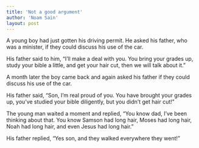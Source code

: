 ```yaml
---
title: 'Not a good argument'
author: 'Noam Sain'
layout: post
---
```


A young boy had just gotten his driving permit. He asked his father, who was a minister, if they could discuss his use of the car.

His father said to him, “I’ll make a deal with you. You bring your grades up, study your bible a little, and get your hair cut, then we will talk about it.”

A month later the boy came back and again asked his father if they could discuss his use of the car.

His father said, “Son, I’m real proud of you. You have brought your grades up, you’ve studied your bible diligently, but you didn’t get hair cut!”

The young man waited a moment and replied, “You know dad, I’ve been thinking about that. You know Samson had long hair, Moses had long hair, Noah had long hair, and even Jesus had long hair.”

His father replied, “Yes son, and they walked everywhere they went!”